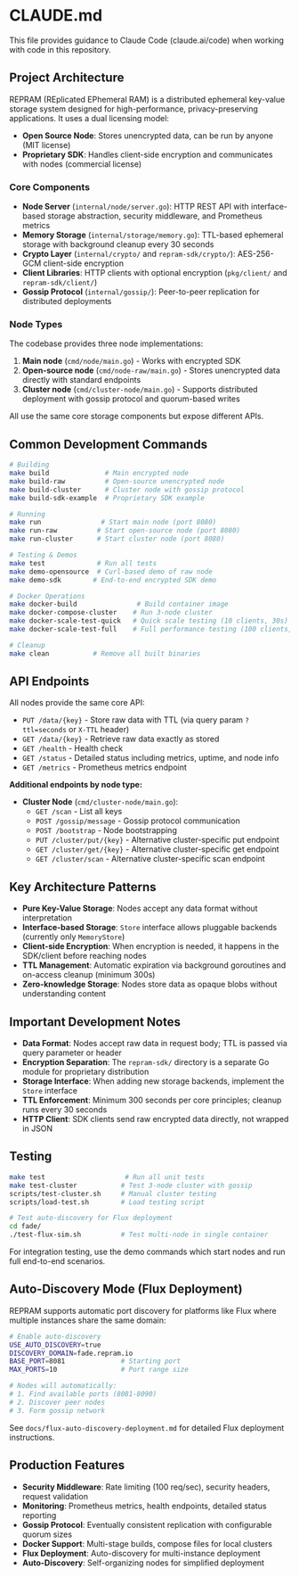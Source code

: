 # CLAUDE.md

This file provides guidance to Claude Code (claude.ai/code) when working with code in this repository.

## Project Architecture

REPRAM (REplicated EPhemeral RAM) is a distributed ephemeral key-value storage system designed for high-performance, privacy-preserving applications. It uses a dual licensing model:

- **Open Source Node**: Stores unencrypted data, can be run by anyone (MIT license)
- **Proprietary SDK**: Handles client-side encryption and communicates with nodes (commercial license)

### Core Components

- **Node Server** (`internal/node/server.go`): HTTP REST API with interface-based storage abstraction, security middleware, and Prometheus metrics
- **Memory Storage** (`internal/storage/memory.go`): TTL-based ephemeral storage with background cleanup every 30 seconds
- **Crypto Layer** (`internal/crypto/` and `repram-sdk/crypto/`): AES-256-GCM client-side encryption
- **Client Libraries**: HTTP clients with optional encryption (`pkg/client/` and `repram-sdk/client/`)
- **Gossip Protocol** (`internal/gossip/`): Peer-to-peer replication for distributed deployments

### Node Types

The codebase provides three node implementations:
1. **Main node** (`cmd/node/main.go`) - Works with encrypted SDK
2. **Open-source node** (`cmd/node-raw/main.go`) - Stores unencrypted data directly with standard endpoints
3. **Cluster node** (`cmd/cluster-node/main.go`) - Supports distributed deployment with gossip protocol and quorum-based writes

All use the same core storage components but expose different APIs.

## Common Development Commands

```bash
# Building
make build              # Main encrypted node
make build-raw          # Open-source unencrypted node  
make build-cluster      # Cluster node with gossip protocol
make build-sdk-example  # Proprietary SDK example

# Running
make run               # Start main node (port 8080)
make run-raw          # Start open-source node (port 8080)
make run-cluster      # Start cluster node (port 8080)

# Testing & Demos
make test             # Run all tests
make demo-opensource  # Curl-based demo of raw node
make demo-sdk        # End-to-end encrypted SDK demo

# Docker Operations
make docker-build               # Build container image
make docker-compose-cluster    # Run 3-node cluster
make docker-scale-test-quick   # Quick scale testing (10 clients, 30s)
make docker-scale-test-full    # Full performance testing (100 clients, 5m)

# Cleanup
make clean           # Remove all built binaries
```

## API Endpoints

All nodes provide the same core API:
- `PUT /data/{key}` - Store raw data with TTL (via query param `?ttl=seconds` or `X-TTL` header)
- `GET /data/{key}` - Retrieve raw data exactly as stored
- `GET /health` - Health check
- `GET /status` - Detailed status including metrics, uptime, and node info
- `GET /metrics` - Prometheus metrics endpoint

**Additional endpoints by node type:**
- **Cluster Node** (`cmd/cluster-node/main.go`):
  - `GET /scan` - List all keys
  - `POST /gossip/message` - Gossip protocol communication
  - `POST /bootstrap` - Node bootstrapping
  - `PUT /cluster/put/{key}` - Alternative cluster-specific put endpoint
  - `GET /cluster/get/{key}` - Alternative cluster-specific get endpoint
  - `GET /cluster/scan` - Alternative cluster-specific scan endpoint

## Key Architecture Patterns

- **Pure Key-Value Storage**: Nodes accept any data format without interpretation
- **Interface-based Storage**: `Store` interface allows pluggable backends (currently only `MemoryStore`)
- **Client-side Encryption**: When encryption is needed, it happens in the SDK/client before reaching nodes
- **TTL Management**: Automatic expiration via background goroutines and on-access cleanup (minimum 300s)
- **Zero-knowledge Storage**: Nodes store data as opaque blobs without understanding content

## Important Development Notes

- **Data Format**: Nodes accept raw data in request body; TTL is passed via query parameter or header
- **Encryption Separation**: The `repram-sdk/` directory is a separate Go module for proprietary distribution
- **Storage Interface**: When adding new storage backends, implement the `Store` interface
- **TTL Enforcement**: Minimum 300 seconds per core principles; cleanup runs every 30 seconds
- **HTTP Client**: SDK clients send raw encrypted data directly, not wrapped in JSON

## Testing

```bash
make test                    # Run all unit tests
make test-cluster           # Test 3-node cluster with gossip
scripts/test-cluster.sh     # Manual cluster testing
scripts/load-test.sh        # Load testing script

# Test auto-discovery for Flux deployment
cd fade/
./test-flux-sim.sh          # Test multi-node in single container
```

For integration testing, use the demo commands which start nodes and run full end-to-end scenarios.

## Auto-Discovery Mode (Flux Deployment)

REPRAM supports automatic port discovery for platforms like Flux where multiple instances share the same domain:

```bash
# Enable auto-discovery
USE_AUTO_DISCOVERY=true
DISCOVERY_DOMAIN=fade.repram.io
BASE_PORT=8081              # Starting port
MAX_PORTS=10                # Port range size

# Nodes will automatically:
# 1. Find available ports (8081-8090)
# 2. Discover peer nodes
# 3. Form gossip network
```

See `docs/flux-auto-discovery-deployment.md` for detailed Flux deployment instructions.

## Production Features

- **Security Middleware**: Rate limiting (100 req/sec), security headers, request validation
- **Monitoring**: Prometheus metrics, health endpoints, detailed status reporting
- **Gossip Protocol**: Eventually consistent replication with configurable quorum sizes
- **Docker Support**: Multi-stage builds, compose files for local clusters
- **Flux Deployment**: Auto-discovery for multi-instance deployment
- **Auto-Discovery**: Self-organizing nodes for simplified deployment